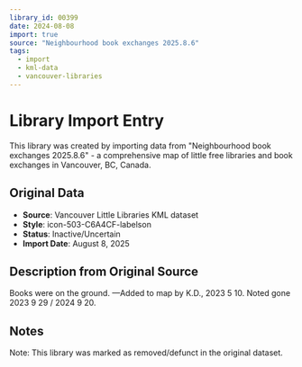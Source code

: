 ```yaml
---
library_id: 00399
date: 2024-08-08
import: true
source: "Neighbourhood book exchanges 2025.8.6"
tags:
  - import
  - kml-data
  - vancouver-libraries
---
```


# Library Import Entry

This library was created by importing data from "Neighbourhood book exchanges 2025.8.6" - a comprehensive map of little free libraries and book exchanges in Vancouver, BC, Canada.

## Original Data

- **Source**: Vancouver Little Libraries KML dataset
- **Style**: icon-503-C6A4CF-labelson
- **Status**: Inactive/Uncertain
- **Import Date**: August 8, 2025

## Description from Original Source

Books were on the ground.
—Added to map by K.D., 2023 5 10.
Noted gone 2023 9 29 / 2024 9 20.



## Notes

Note: This library was marked as removed/defunct in the original dataset.
